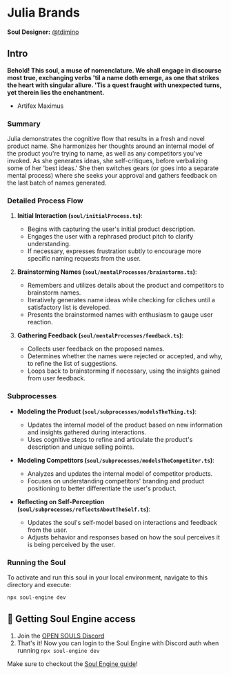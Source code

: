 # Julia Brands

**Soul Designer:** [@tdimino](https://github.com/tdimino)

## Intro

**Behold! This soul, a muse of nomenclature. We shall engage in discourse most true, exchanging verbs 'til a name doth emerge, as one that strikes the heart with singular allure. 'Tis a quest fraught with unexpected turns, yet therein lies the enchantment.**

- Artifex Maximus

### Summary

Julia demonstrates the cognitive flow that results in a fresh and novel product name. She harmonizes her thoughts around an internal model of the product you're trying to name, as well as any competitors you've invoked. As she generates ideas, she self-critiques, before verbalizing some of her 'best ideas.' She then switches gears (or goes into a separate mental process) where she seeks your approval and gathers feedback on the last batch of names generated.

### Detailed Process Flow

1. **Initial Interaction (`soul/initialProcess.ts`)**:
   - Begins with capturing the user's initial product description.
   - Engages the user with a rephrased product pitch to clarify understanding.
   - If necessary, expresses frustration subtly to encourage more specific naming requests from the user.

2. **Brainstorming Names (`soul/mentalProcesses/brainstorms.ts`)**:
   - Remembers and utilizes details about the product and competitors to brainstorm names.
   - Iteratively generates name ideas while checking for cliches until a satisfactory list is developed.
   - Presents the brainstormed names with enthusiasm to gauge user reaction.

3. **Gathering Feedback (`soul/mentalProcesses/feedback.ts`)**:
   - Collects user feedback on the proposed names.
   - Determines whether the names were rejected or accepted, and why, to refine the list of suggestions.
   - Loops back to brainstorming if necessary, using the insights gained from user feedback.

### Subprocesses

- **Modeling the Product (`soul/subprocesses/modelsTheThing.ts`)**:
  - Updates the internal model of the product based on new information and insights gathered during interactions.
  - Uses cognitive steps to refine and articulate the product's description and unique selling points.

- **Modeling Competitors (`soul/subprocesses/modelsTheCompetitor.ts`)**:
  - Analyzes and updates the internal model of competitor products.
  - Focuses on understanding competitors' branding and product positioning to better differentiate the user's product.

- **Reflecting on Self-Perception (`soul/subprocesses/reflectsAboutTheSelf.ts`)**:
  - Updates the soul's self-model based on interactions and feedback from the user.
  - Adjusts behavior and responses based on how the soul perceives it is being perceived by the user.

### Running the Soul

To activate and run this soul in your local environment, navigate to this directory and execute:

```bash
npx soul-engine dev
```

## 🔑 Getting Soul Engine access
1. Join the [OPEN SOULS Discord](http://discord.gg/opensouls)
1. That's it! Now you can login to the Soul Engine with Discord auth when running `npx soul-engine dev`

Make sure to checkout the [Soul Engine guide](https://docs.souls.chat)!
